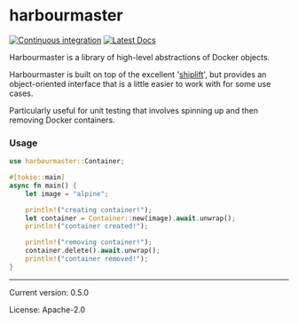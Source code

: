 
# harbourmaster

[![Continuous integration](https://github.com/danieleades/harbourmaster/actions/workflows/CI.yml/badge.svg)](https://github.com/danieleades/harbourmaster/actions/workflows/CI.yml)
[![Latest Docs](https://docs.rs/harbourmaster/badge.svg)](https://docs.rs/harbourmaster/)

Harbourmaster is a library of high-level abstractions of Docker objects.

Harbourmaster is built on top of the excellent '[shiplift](https://github.com/softprops/shiplift)', but provides an object-oriented interface that
is a little easier to work with for some use cases.

Particularly useful for unit testing that involves spinning up and then
removing Docker containers.

### Usage
```rust
use harbourmaster::Container;

#[tokio::main]
async fn main() {
    let image = "alpine";

    println!("creating container!");
    let container = Container::new(image).await.unwrap();
    println!("container created!");

    println!("removing container!");
    container.delete().await.unwrap();
    println!("container removed!");
}
```

---

Current version: 0.5.0

License: Apache-2.0
